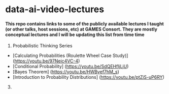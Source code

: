 # data-ai-video-lectures
#### This repo contains links to some of the publicly available lectures I taught (or other talks, host sessions, etc) at GAMES Consort. They are mostly conceptual lectures and I will be updating this list from time time

1. Probabilistic Thinking Series 
- [Calculating Probabilities (Roulette Wheel Case Study)] (https://youtu.be/97Neic4VC-4) 
- [Conditional Probability] (https://youtu.be/SdQEHfljLjU)
- [Bayes Theorem] (https://youtu.be/HWBvef7hM_s)
- [Introduction to Probability Distributions] (https://youtu.be/ptZiS-uP6RY)

3. 

